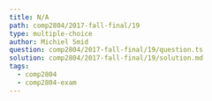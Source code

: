 ```yaml
---
title: N/A
path: comp2804/2017-fall-final/19
type: multiple-choice
author: Michiel Smid
question: comp2804/2017-fall-final/19/question.ts
solution: comp2804/2017-fall-final/19/solution.md
tags:
  - comp2804
  - comp2804-exam
---
```

